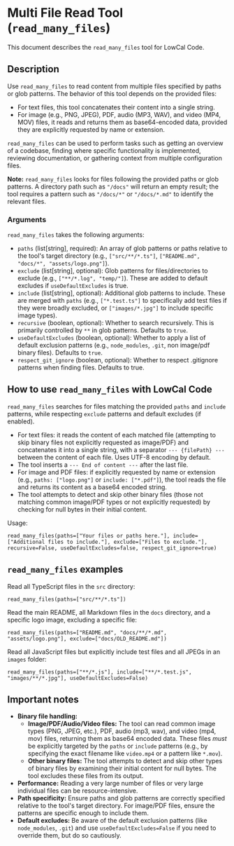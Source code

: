# Multi File Read Tool (`read_many_files`)

This document describes the `read_many_files` tool for LowCal Code.

## Description

Use `read_many_files` to read content from multiple files specified by paths or glob patterns. The behavior of this tool depends on the provided files:

- For text files, this tool concatenates their content into a single string.
- For image (e.g., PNG, JPEG), PDF, audio (MP3, WAV), and video (MP4, MOV) files, it reads and returns them as base64-encoded data, provided they are explicitly requested by name or extension.

`read_many_files` can be used to perform tasks such as getting an overview of a codebase, finding where specific functionality is implemented, reviewing documentation, or gathering context from multiple configuration files.

**Note:** `read_many_files` looks for files following the provided paths or glob patterns. A directory path such as `"/docs"` will return an empty result; the tool requires a pattern such as `"/docs/*"` or `"/docs/*.md"` to identify the relevant files.

### Arguments

`read_many_files` takes the following arguments:

- `paths` (list[string], required): An array of glob patterns or paths relative to the tool's target directory (e.g., `["src/**/*.ts"]`, `["README.md", "docs/*", "assets/logo.png"]`).
- `exclude` (list[string], optional): Glob patterns for files/directories to exclude (e.g., `["**/*.log", "temp/"]`). These are added to default excludes if `useDefaultExcludes` is true.
- `include` (list[string], optional): Additional glob patterns to include. These are merged with `paths` (e.g., `["*.test.ts"]` to specifically add test files if they were broadly excluded, or `["images/*.jpg"]` to include specific image types).
- `recursive` (boolean, optional): Whether to search recursively. This is primarily controlled by `**` in glob patterns. Defaults to `true`.
- `useDefaultExcludes` (boolean, optional): Whether to apply a list of default exclusion patterns (e.g., `node_modules`, `.git`, non image/pdf binary files). Defaults to `true`.
- `respect_git_ignore` (boolean, optional): Whether to respect .gitignore patterns when finding files. Defaults to true.

## How to use `read_many_files` with LowCal Code

`read_many_files` searches for files matching the provided `paths` and `include` patterns, while respecting `exclude` patterns and default excludes (if enabled).

- For text files: it reads the content of each matched file (attempting to skip binary files not explicitly requested as image/PDF) and concatenates it into a single string, with a separator `--- {filePath} ---` between the content of each file. Uses UTF-8 encoding by default.
- The tool inserts a `--- End of content ---` after the last file.
- For image and PDF files: if explicitly requested by name or extension (e.g., `paths: ["logo.png"]` or `include: ["*.pdf"]`), the tool reads the file and returns its content as a base64 encoded string.
- The tool attempts to detect and skip other binary files (those not matching common image/PDF types or not explicitly requested) by checking for null bytes in their initial content.

Usage:

```
read_many_files(paths=["Your files or paths here."], include=["Additional files to include."], exclude=["Files to exclude."], recursive=False, useDefaultExcludes=false, respect_git_ignore=true)
```

## `read_many_files` examples

Read all TypeScript files in the `src` directory:

```
read_many_files(paths=["src/**/*.ts"])
```

Read the main README, all Markdown files in the `docs` directory, and a specific logo image, excluding a specific file:

```
read_many_files(paths=["README.md", "docs/**/*.md", "assets/logo.png"], exclude=["docs/OLD_README.md"])
```

Read all JavaScript files but explicitly include test files and all JPEGs in an `images` folder:

```
read_many_files(paths=["**/*.js"], include=["**/*.test.js", "images/**/*.jpg"], useDefaultExcludes=False)
```

## Important notes

- **Binary file handling:**
  - **Image/PDF/Audio/Video files:** The tool can read common image types (PNG, JPEG, etc.), PDF, audio (mp3, wav), and video (mp4, mov) files, returning them as base64 encoded data. These files _must_ be explicitly targeted by the `paths` or `include` patterns (e.g., by specifying the exact filename like `video.mp4` or a pattern like `*.mov`).
  - **Other binary files:** The tool attempts to detect and skip other types of binary files by examining their initial content for null bytes. The tool excludes these files from its output.
- **Performance:** Reading a very large number of files or very large individual files can be resource-intensive.
- **Path specificity:** Ensure paths and glob patterns are correctly specified relative to the tool's target directory. For image/PDF files, ensure the patterns are specific enough to include them.
- **Default excludes:** Be aware of the default exclusion patterns (like `node_modules`, `.git`) and use `useDefaultExcludes=False` if you need to override them, but do so cautiously.
